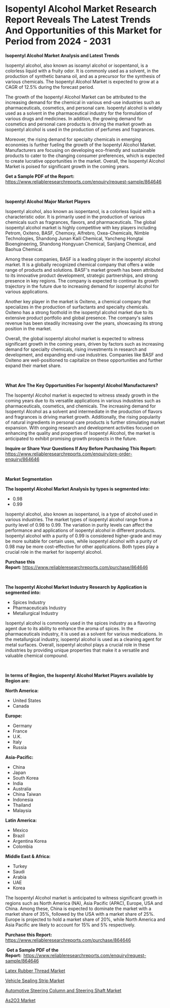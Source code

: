 <p><h1>Isopentyl Alcohol Market Research Report Reveals The Latest Trends And Opportunities of this Market for Period from 2024 - 2031</h1></p><p><strong>Isopentyl Alcohol Market Analysis and Latest Trends</strong></p>
<p><p>Isopentyl alcohol, also known as isoamyl alcohol or isopentanol, is a colorless liquid with a fruity odor. It is commonly used as a solvent, in the production of synthetic banana oil, and as a precursor for the synthesis of various chemicals. The Isopentyl Alcohol Market is expected to grow at a CAGR of 12.5% during the forecast period.</p><p>The growth of the Isopentyl Alcohol Market can be attributed to the increasing demand for the chemical in various end-use industries such as pharmaceuticals, cosmetics, and personal care. Isopentyl alcohol is widely used as a solvent in the pharmaceutical industry for the formulation of various drugs and medicines. In addition, the growing demand for cosmetics and personal care products is driving the market growth as isopentyl alcohol is used in the production of perfumes and fragrances.</p><p>Moreover, the rising demand for specialty chemicals in emerging economies is further fueling the growth of the Isopentyl Alcohol Market. Manufacturers are focusing on developing eco-friendly and sustainable products to cater to the changing consumer preferences, which is expected to create lucrative opportunities in the market. Overall, the Isopentyl Alcohol Market is poised for significant growth in the coming years.</p></p>
<p><strong>Get a Sample PDF of the Report:&nbsp;</strong> <a href="https://www.reliableresearchreports.com/enquiry/request-sample/864646">https://www.reliableresearchreports.com/enquiry/request-sample/864646</a></p>
<p>&nbsp;</p>
<p><strong>Isopentyl Alcohol Major Market Players</strong></p>
<p><p>Isopentyl alcohol, also known as isopentanol, is a colorless liquid with a characteristic odor. It is primarily used in the production of various chemicals such as fragrances, flavors, and pharmaceuticals. The global isopentyl alcohol market is highly competitive with key players including Petrom, Oxiteno, BASF, Chemoxy, Alfrebro, Oxea-Chemicals, Nimble Technologies, Shandong Junan Kaili Chemical, Yancheng Hongtai Bioengineering, Shandong Hongyuan Chemical, Sanjiang Chemical, and Baohua Chemical.</p><p>Among these companies, BASF is a leading player in the isopentyl alcohol market. It is a globally recognized chemical company that offers a wide range of products and solutions. BASF's market growth has been attributed to its innovative product development, strategic partnerships, and strong presence in key regions. The company is expected to continue its growth trajectory in the future due to increasing demand for isopentyl alcohol for various applications.</p><p>Another key player in the market is Oxiteno, a chemical company that specializes in the production of surfactants and specialty chemicals. Oxiteno has a strong foothold in the isopentyl alcohol market due to its extensive product portfolio and global presence. The company's sales revenue has been steadily increasing over the years, showcasing its strong position in the market.</p><p>Overall, the global isopentyl alcohol market is expected to witness significant growth in the coming years, driven by factors such as increasing demand for specialty chemicals, rising investments in research and development, and expanding end-use industries. Companies like BASF and Oxiteno are well-positioned to capitalize on these opportunities and further expand their market share.</p></p>
<p>&nbsp;</p>
<p><strong>What Are The Key Opportunities For Isopentyl Alcohol Manufacturers?</strong></p>
<p><p>The Isopentyl Alcohol market is expected to witness steady growth in the coming years due to its versatile applications in various industries such as pharmaceuticals, cosmetics, and chemicals. The increasing demand for Isopentyl Alcohol as a solvent and intermediate in the production of flavors and fragrances is driving market growth. Additionally, the rising popularity of natural ingredients in personal care products is further stimulating market expansion. With ongoing research and development activities focused on enhancing the quality and properties of Isopentyl Alcohol, the market is anticipated to exhibit promising growth prospects in the future.</p></p>
<p><strong>Inquire or Share Your Questions If Any Before Purchasing This Report:</strong> <a href="https://www.reliableresearchreports.com/enquiry/pre-order-enquiry/864646">https://www.reliableresearchreports.com/enquiry/pre-order-enquiry/864646</a></p>
<p>&nbsp;</p>
<p><strong>Market Segmentation</strong></p>
<p><strong>The Isopentyl Alcohol Market Analysis by types is segmented into:</strong></p>
<p><ul><li>0.98</li><li>0.99</li></ul></p>
<p><p>Isopentyl alcohol, also known as isopentanol, is a type of alcohol used in various industries. The market types of isopentyl alcohol range from a purity level of 0.98 to 0.99. The variation in purity levels can affect the performance and applications of isopentyl alcohol in different products. Isopentyl alcohol with a purity of 0.99 is considered higher-grade and may be more suitable for certain uses, while isopentyl alcohol with a purity of 0.98 may be more cost-effective for other applications. Both types play a crucial role in the market for isopentyl alcohol.</p></p>
<p><strong>Purchase this Report:&nbsp;</strong><a href="https://www.reliableresearchreports.com/purchase/864646">https://www.reliableresearchreports.com/purchase/864646</a></p>
<p>&nbsp;</p>
<p><strong>The Isopentyl Alcohol Market Industry Research by Application is segmented into:</strong></p>
<p><ul><li>Spices Industry</li><li>Pharmaceuticals Industry</li><li>Metallurgical Industry</li></ul></p>
<p><p>Isopentyl alcohol is commonly used in the spices industry as a flavoring agent due to its ability to enhance the aroma of spices. In the pharmaceuticals industry, it is used as a solvent for various medications. In the metallurgical industry, isopentyl alcohol is used as a cleaning agent for metal surfaces. Overall, isopentyl alcohol plays a crucial role in these industries by providing unique properties that make it a versatile and valuable chemical compound.</p></p>
<p>&nbsp;</p>
<p><strong>In terms of Region, the Isopentyl Alcohol Market Players available by Region are:</strong></p>
<p>
    <p> <strong> North America: </strong>
        <ul>
            <li>United States</li>
            <li>Canada</li>
        </ul>
        </p> 
    <p> <strong> Europe: </strong>
        <ul>
            <li>Germany</li>
            <li>France</li>
            <li>U.K.</li>
            <li>Italy</li>
            <li>Russia</li>
        </ul>
        </p> 
    <p> <strong> Asia-Pacific: </strong>
        <ul>
            <li>China</li>
            <li>Japan</li>
            <li>South Korea</li>
            <li>India</li>
            <li>Australia</li>
            <li>China Taiwan</li>
            <li>Indonesia</li>
            <li>Thailand</li>
            <li>Malaysia</li>
        </ul>
        </p> 
    <p> <strong> Latin America: </strong>
        <ul>
            <li>Mexico</li>
            <li>Brazil</li>
            <li>Argentina Korea</li>
            <li>Colombia</li>
        </ul>
        </p> 
    <p> <strong> Middle East & Africa: </strong>
        <ul>
            <li>Turkey</li>
            <li>Saudi</li>
            <li>Arabia</li>
            <li>UAE</li>
            <li>Korea</li>
        </ul>
    </p>
    </p>
<p><p>The Isopentyl Alcohol market is anticipated to witness significant growth in regions such as North America (NA), Asia Pacific (APAC), Europe, USA and China. Among these, China is expected to dominate the market with a market share of 35%, followed by the USA with a market share of 25%. Europe is projected to hold a market share of 20%, while North America and Asia Pacific are likely to account for 15% and 5% respectively.</p></p>
<p><strong>Purchase this Report: </strong><a href="https://www.reliableresearchreports.com/purchase/864646">https://www.reliableresearchreports.com/purchase/864646</a></p>
<p>&nbsp;<strong>Get a Sample PDF of the Report:&nbsp;&nbsp;</strong><a href="https://www.reliableresearchreports.com/enquiry/request-sample/864646">https://www.reliableresearchreports.com/enquiry/request-sample/864646</a></p>
<p><strong></strong></p>
<p><p><a href="https://github.com/kosella/Market-Research-Report-List-2/blob/main/latex-rubber-thread-market.md">Latex Rubber Thread Market</a></p><p><a href="https://spotless-saver-8fd.notion.site/Vehicle-Sealing-Strip-Market-Size-and-Growth-Market-Segmentation-Regional-and-Country-Breakdowns--53726a6aeb5c4c65bedc2b6f9fbbae30">Vehicle Sealing Strip Market</a></p><p><a href="https://view.publitas.com/reportprime-1/automotive-steering-column-and-steering-shaft-market-with-the-goal-of-estimating-the-market-size-and-future-growth-potential-of-various-market-segments-based-on-component-applications-end-user-and-region/">Automotive Steering Column and Steering Shaft Market</a></p><p><a href="https://github.com/nathandecarvalho/Market-Research-Report-List-2/blob/main/as2o3-market.md">As2O3 Market</a></p></p>